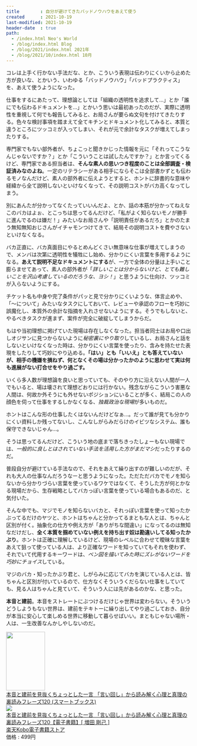 ```yaml
---
title        : 自分が避けてきたバッドノウハウをあえて使う
created      : 2021-10-19
last-modified: 2021-10-19
header-date  : true
path:
  - /index.html Neo's World
  - /blog/index.html Blog
  - /blog/2021/index.html 2021年
  - /blog/2021/10/index.html 10月
---
```


コレは上手く行かない手法だな、とか、こういう表現は伝わりにくいから止めた方が良いな、とかいう、いわゆる「バッドノウハウ」「バッドプラクティス」を、あえて使うようになった。

仕事をするにあたって、理想論としては「組織の透明性を追求して…」とか「誰にでも伝わるドキュメントを…」とかいう思いは最初あったのだが、実際に透明性を重視して何でも報告してみると、お局さんが要らぬ文句を付けてきたりする。色々な検討事項を踏まえて全てキチンとドキュメント化してみると、本質と違うところにツッコミが入ってしまい、それが元で余計なタスクが増えてしまったりする。

専門家でもない部外者が、ちょこっと聞きかじった情報を元に「それってこうなんじゃないですか？」とか「こういうことは試したんですか？」とか言ってくるけど、専門家である担当者は、**そんな素人の思いつき程度のことは全部調査・検証済みなのよね**。一定のリテラシーがある相手にならそこは全部書かずとも伝わるモノなんだけど、素人の部外者に伝えようとすると、ホントに辞書的な意味や経緯から全て説明しないといけなくなって、その説明コストがバカ高くなってしまう。

別にあんたが分かってなくたっていいんだよ、とか、話の本筋が分かってねえなこのバカはよぉ、とこっちは思ってるんだけど、「私がよく知らないモノが勝手に進んでるのは嫌だ！」みたいなお局さんや「説明責任があるだろ」とかのたまう無知無知おじさんがイチャモンつけてきて、結局その説明コストを費やさないといけなくなる。

バカ正直に、バカ真面目にやるとめんどくさい無意味な仕事が増えてしまうので、メンバは次第に透明性を犠牲にし始め、分かりにくい言葉を多用するようになる。**あえて説明不足なドキュメントにする**が、一方で全体の分量は上手いこと膨らませてあって、素人の部外者が「*詳しいことは分からないけど、とても難しいことを沢山考慮しているのだろうな、ヨシ！*」と思うように仕向け、ツッコミが入らないようにする。

チケット名も中身や完了条件がパッと見で分かりにくいような、体言止めや、「～について」みたいなタスクにしておいて、レビューや承認のフローを巧妙に誤魔化し、本質外の余計な指摘を入れさせないようにする。そうでもしないと、やるべきタスクが進まず、案件が完全に破綻してしまうからだ。

もはや当初理想に掲げていた現場は存在しなくなった。担当者同士はお局や口出しオジサンに見つからないように*秘密裏にやり取り*しているし、お局さんと話をしないといけなくなった時は、分かりにくい言葉を使ったり、含みを持たせた表現をしたりして巧妙にやり込める。**「はい」とも「いいえ」とも答えていないが、相手の機嫌を損ねず、何となくその場は分かったかのように思わせて実は何も進展がない打合せをやり過ごす。**

いくら多人数が理想論を良いと思っていても、そのやり方に沿えない人間が一人でもいると、場は壊されて理想どおりには行かない。残念ながらこういう害悪な人間は、何故か外そうにも外せないポジションにいることが多く、結局この人の顔色を伺って仕事をするしかなくなる、*独裁政治な現場*が多いものだ。

ホントはこんな形の仕事したくはないんだけどなぁ…。だって誰が見ても分かりにくい資料しか残ってないし、こんなしがらみだらけのイビツなシステム、誰も保守できないじゃん…。

そうは思ってるんだけど、こういう地の底まで落ちきったしょーもない現場では、*一般的に良しとはされていない手法を活用した方がまだマシ*だったりするのだ。

普段自分が避けている手法なので、それをあえて繰り出すのが難しいのだが、それも大人の仕事なんだろうなーと思うようになった。ただただバカでモノを知らないから分かりづらい言葉を使っているワケではなくて、そうした方が何とかなる現場だから、生存戦略としてバカっぽい言葉を使っている場合もあるのだ、と気付いた。

そんな中でも、マジでモノを知らないバカと、それっぽい言葉を使って知ったかぶってるだけのヤツと、ホントはちゃんと分かってるまともな人とは、ちゃんと区別が付く。抽象化の仕方や例え方が「ありがちな間違い」になってるのは無知なだけだし、**全く本質を掴めていない例えを持ち出す奴は勘違いしてる知ったかぶり**。ホントは正確に理解しているけど、現場のレベルに合わせて曖昧な言葉をあえて狙って使っている人は、より正確なワードを知っていてもそれを使わず、それでいて代用するキーワードは、*ベン図を描いてみた時にズレがないワードを巧妙にチョイス*している。

マジのバカ・知ったかぶり君と、しがらみに応じてバカを演じている人とは、皆ちゃんと区別が付いているので、仕方なくそういうくだらない仕事をしていても、見る人はちゃんと見ていて、そういう人には先があるのかな、と思った。

**本音と建前**。本音をストレートにぶつけるだけじゃ世界は変わらない。そういうどうしようもない世界は、建前をテキトーに繰り出してやり過ごしておき、自分が本当に安心して楽しめる世界に移動して暮らせばいい。まともじゃない場所・人は、一生改善なんかしやしないのだ。

<div class="ad-amazon">
  <div class="ad-amazon-image">
    <a href="https://www.amazon.co.jp/dp/B019GFJLCM?tag=neos21-22&amp;linkCode=osi&amp;th=1&amp;psc=1">
      <img src="https://m.media-amazon.com/images/I/514ztC6uUAL._SL160_.jpg" width="106" height="160">
    </a>
  </div>
  <div class="ad-amazon-info">
    <div class="ad-amazon-title">
      <a href="https://www.amazon.co.jp/dp/B019GFJLCM?tag=neos21-22&amp;linkCode=osi&amp;th=1&amp;psc=1">本音と建前を見抜くちょっとした一言 「言い回し」から読み解く心理と真理の裏読みフレーズ120 (スマートブックス)</a>
    </div>
  </div>
</div>

<div class="ad-rakuten">
  <div class="ad-rakuten-image">
    <a href="https://hb.afl.rakuten.co.jp/hgc/g00reb42.waxycf23.g00reb42.waxyd080/?pc=https%3A%2F%2Fitem.rakuten.co.jp%2Frakutenkobo-ebooks%2F8aec3e6135f239e99adce7c491014f09%2F&amp;m=http%3A%2F%2Fm.rakuten.co.jp%2Frakutenkobo-ebooks%2Fi%2F15163401%2F">
      <img src="https://thumbnail.image.rakuten.co.jp/@0_mall/rakutenkobo-ebooks/cabinet/8740/2000003878740.jpg?_ex=128x128">
    </a>
  </div>
  <div class="ad-rakuten-info">
    <div class="ad-rakuten-title">
      <a href="https://hb.afl.rakuten.co.jp/hgc/g00reb42.waxycf23.g00reb42.waxyd080/?pc=https%3A%2F%2Fitem.rakuten.co.jp%2Frakutenkobo-ebooks%2F8aec3e6135f239e99adce7c491014f09%2F&amp;m=http%3A%2F%2Fm.rakuten.co.jp%2Frakutenkobo-ebooks%2Fi%2F15163401%2F">本音と建前を見抜くちょっとした一言 「言い回し」から読み解く心理と真理の裏読みフレーズ120【電子書籍】[ 増田 剛己 ]</a>
    </div>
    <div class="ad-rakuten-shop">
      <a href="https://hb.afl.rakuten.co.jp/hgc/g00reb42.waxycf23.g00reb42.waxyd080/?pc=https%3A%2F%2Fwww.rakuten.co.jp%2Frakutenkobo-ebooks%2F&amp;m=http%3A%2F%2Fm.rakuten.co.jp%2Frakutenkobo-ebooks%2F">楽天Kobo電子書籍ストア</a>
    </div>
    <div class="ad-rakuten-price">価格 : 499円</div>
  </div>
</div>
